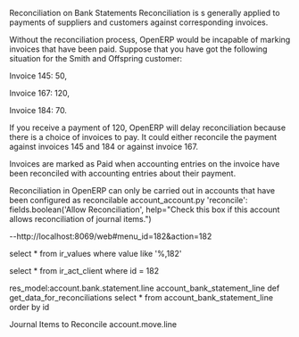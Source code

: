 
Reconciliation on Bank Statements
Reconciliation is s generally applied to payments of suppliers and customers against corresponding invoices.

Without the reconciliation process, OpenERP would be incapable of marking invoices that have been paid. Suppose that you have got the following situation for the Smith and Offspring customer:

Invoice 145: 50,

Invoice 167: 120,

Invoice 184: 70.

If you receive a payment of 120, OpenERP will delay reconciliation because there is a choice of invoices to pay. It could either reconcile the payment against invoices 145 and 184 or against invoice 167.

Invoices are marked as Paid when accounting entries on the invoice have been reconciled with accounting entries about their payment.

Reconciliation in OpenERP can only be carried out in accounts that have been configured as reconcilable 
account_account.py
'reconcile': fields.boolean('Allow Reconciliation', help="Check this box if this account allows reconciliation of journal items.")

--http://localhost:8069/web#menu_id=182&action=182

select * from ir_values where value like '%,182'

select * from ir_act_client where id = 182

res_model:account.bank.statement.line
account_bank_statement_line
def get_data_for_reconciliations
select * from account_bank_statement_line order by id 


Journal Items to Reconcile
account.move.line